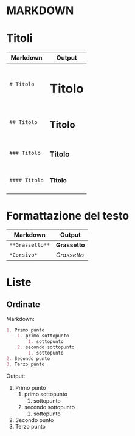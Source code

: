 MARKDOWN
========

<!-- toc -->
<!-- /toc -->

# Titoli

| Markdown  | Output |
| ----------- | ----------- |
| ``` # Titolo ``` | <h1> Titolo </h1> |
| ``` ## Titolo ``` | <h2> Titolo </h2> |
| ``` ### Titolo ``` | <h3> Titolo </h3> |
| ``` #### Titolo ``` | <h4> Titolo </h4> |


# Formattazione del testo
 
| Markdown  | Output |
| ----------- | ----------- |
| ``` **Grassetto** ``` | <b>Grassetto</b> |
| ``` *Corsivo* ``` | <i>Grassetto</i> |


# Liste

## Ordinate

Markdown:

```markdown
1. Primo punto  
    1. primo sottopunto  
        1. sottopunto  
    2. secondo sottopunto   
        1. sottopunto
2. Secondo punto
3. Terzo punto
```

Output:

1. Primo punto  
    1. primo sottopunto  
        1. sottopunto  
    2. secondo sottopunto   
        1. sottopunto
2. Secondo punto
3. Terzo punto
